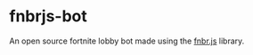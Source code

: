 # fnbrjs-bot
An open source fortnite lobby bot made using the [fnbr.js](https://github.com/fnbrjs/fnbr.js) library.